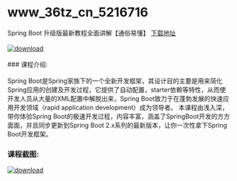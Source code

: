 # www_36tz_cn_5216716
Spring Boot 升级版最新教程全面讲解【通俗易懂】
[下载地址](http://www.36tz.cn/article/5216716 "下载地址")
<br/></br>[![download](http://36tz.cn/muke_img/2020_12_2-12-300x206.png "下载地址")](http://www.36tz.cn/article/5216716 "下载地址")
<br/></br>### 课程介绍:<br/></br>Spring Boot是Spring家族下的一个全新开发框架，其设计目的主要是用来简化Spring应用的创建及开发过程，它提供了自动配置，starter依赖等特性，从而使开发人员从大量的XML配置中解脱出来，Spring Boot致力于在蓬勃发展的快速应用开发领域（rapid application development）成为领导者。
本课程由浅入深，带你体验Spring Boot的极速开发过程，内容丰富，涵盖了SpringBoot开发的方方面面，并且同步更新到Spring Boot 2.x系列的最新版本，让你一次性拿下Spring Boot开发框架。

### 课程截图:
[![download](http://36tz.cn/muke_img/2020_12_1-13.png "下载地址")](http://www.36tz.cn/article/5216716 "下载地址")

